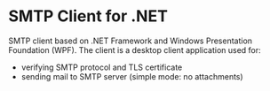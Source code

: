 SMTP Client for .NET
====================

SMTP client based on .NET Framework and Windows Presentation Foundation (WPF). The client is a desktop client application used for:

* verifying SMTP protocol and TLS certificate
* sending mail to SMTP server (simple mode: no attachments)
